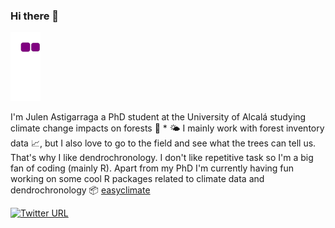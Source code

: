 ### Hi there 👋

![snake gif](https://github.com/Julenasti/Julenasti/blob/output/github-contribution-grid-snake.gif)

I'm Julen Astigarraga a PhD student at the University of Alcalá studying climate change impacts on forests 🌳 * 🌤️
I mainly work with forest inventory data 📈, but I also love to go to the field and see what the trees can tell us. That's why I like dendrochronology.
I don't like repetitive task so I'm a big fan of coding (mainly R).
Apart from my PhD I'm currently having fun working on some cool R packages related to climate data and dendrochronology 📦
[easyclimate](https://github.com/VeruGHub/easyclimate)

[![Twitter URL](https://img.shields.io/twitter/url/https/twitter.com/J_astigarraga.svg?style=social&label=%20%40J_astigarraga)](https://twitter.com/J_astigarraga)

<!--
**Julenasti/Julenasti** is a ✨ _special_ ✨ repository because its `README.md` (this file) appears on your GitHub profile.

Here are some ideas to get you started:

- 🔭 I’m currently working on ...
- 🌱 I’m currently learning ...
- 👯 I’m looking to collaborate on ...
- 🤔 I’m looking for help with ...
- 💬 Ask me about ...
- 📫 How to reach me: ...
- 😄 Pronouns: ...
- ⚡ Fun fact: ...
-->


